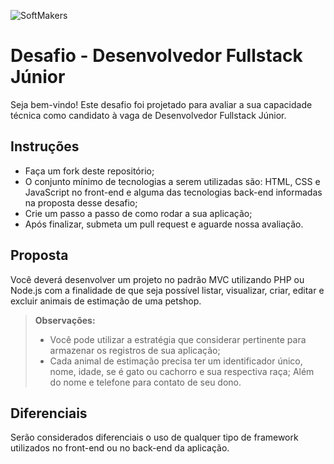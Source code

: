 ![SoftMakers](https://www.softmakers.com.br/assets/img/logotipo14xxhdpi.png)

# Desafio - Desenvolvedor Fullstack Júnior
Seja bem-vindo! Este desafio foi projetado para avaliar a sua capacidade técnica como candidato à vaga de Desenvolvedor Fullstack Júnior.

## Instruções
- Faça um fork deste repositório;
- O conjunto mínimo de tecnologias a serem utilizadas são: HTML, CSS e JavaScript no front-end e alguma das tecnologias back-end informadas na proposta desse desafio;
- Crie um passo a passo de como rodar a sua aplicação;
- Após finalizar, submeta um pull request e aguarde nossa avaliação.

## Proposta
Você deverá desenvolver um projeto no padrão MVC utilizando PHP ou Node.js com a finalidade de que seja possível listar, visualizar, criar, editar e excluir animais de estimação de uma petshop.
> **Observações:**
> - Você pode utilizar a estratégia que considerar pertinente para armazenar os registros de sua aplicação;
> - Cada animal de estimação precisa ter um identificador único, nome, idade, se é gato ou cachorro e sua respectiva raça; Além do nome e telefone para contato de seu dono.

## Diferenciais
Serão considerados diferenciais o uso de qualquer tipo de framework utilizados no front-end ou no back-end da aplicação.
